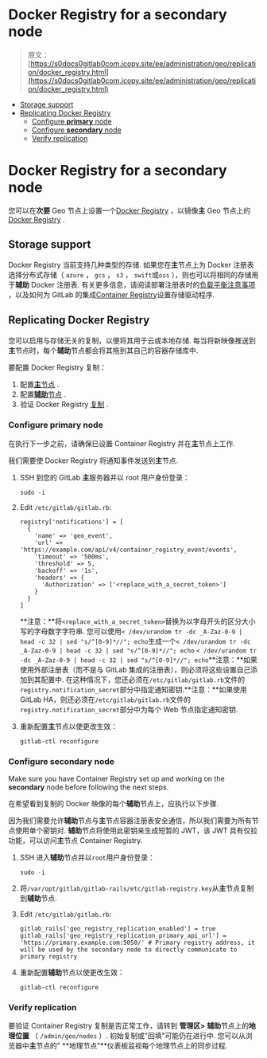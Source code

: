 # Docker Registry for a secondary node

> 原文：[https://s0docs0gitlab0com.icopy.site/ee/administration/geo/replication/docker_registry.html](https://s0docs0gitlab0com.icopy.site/ee/administration/geo/replication/docker_registry.html)

*   [Storage support](#storage-support)
*   [Replicating Docker Registry](#replicating-docker-registry)
    *   [Configure **primary** node](#configure-primary-node)
    *   [Configure **secondary** node](#configure-secondary-node)
    *   [Verify replication](#verify-replication)

# Docker Registry for a secondary node[](#docker-registry-for-a-secondary-node-premium-only "Permalink")

您可以在**次要** Geo 节点上设置一个[Docker Registry](https://s0docs0docker0com.icopy.site/registry/) ，以镜像**主** Geo 节点上的[Docker Registry](https://s0docs0docker0com.icopy.site/registry/) .

## Storage support[](#storage-support "Permalink")

Docker Registry 当前支持几种类型的存储. 如果您在**主**节点上为 Docker 注册表选择分布式存储（ `azure` ， `gcs` ， `s3` ， `swift`或`oss` ），则也可以将相同的存储用于**辅助** Docker 注册表. 有关更多信息，请阅读部署注册表时的[负载平衡注意事项](https://s0docs0docker0com.icopy.site/registry/deploying/) ，以及如何为 GitLab 的集成[Container Registry](../../packages/container_registry.html#use-object-storage)设置存储驱动程序.

## Replicating Docker Registry[](#replicating-docker-registry "Permalink")

您可以启用与存储无关的复制，以便将其用于云或本地存储. 每当将新映像推送到**主**节点时，每个**辅助**节点都会将其拖到其自己的容器存储库中.

要配置 Docker Registry 复制：

1.  配置[**主**节点](#configure-primary-node) .
2.  配置[**辅助**节点](#configure-secondary-node) .
3.  验证 Docker Registry [复制](#verify-replication) .

### Configure **primary** node[](#configure-primary-node "Permalink")

在执行下一步之前，请确保已设置 Container Registry 并在**主**节点上工作.

我们需要使 Docker Registry 将通知事件发送到**主**节点.

1.  SSH 到您的 GitLab **主**服务器并以 root 用户身份登录：

    ```
    sudo -i 
    ```

2.  Edit `/etc/gitlab/gitlab.rb`:

    ```
    registry['notifications'] = [
      {
        'name' => 'geo_event',
        'url' => 'https://example.com/api/v4/container_registry_event/events',
        'timeout' => '500ms',
        'threshold' => 5,
        'backoff' => '1s',
        'headers' => {
          'Authorization' => ['<replace_with_a_secret_token>']
        }
      }
    ] 
    ```

    **注意：**将`<replace_with_a_secret_token>`替换为以字母开头的区分大小写的字母数字字符串. 您可以使用`< /dev/urandom tr -dc _A-Zaz-0-9 | head -c 32 | sed "s/^[0-9]*//"; echo`生成一个`< /dev/urandom tr -dc _A-Zaz-0-9 | head -c 32 | sed "s/^[0-9]*//"; echo` `< /dev/urandom tr -dc _A-Zaz-0-9 | head -c 32 | sed "s/^[0-9]*//"; echo`**注意：**如果使用外部注册表（而不是与 GitLab 集成的注册表），则必须将这些设置自己添加到其配置中. 在这种情况下，您还必须在`/etc/gitlab/gitlab.rb`文件的`registry.notification_secret`部分中指定通知密钥.**注意：**如果使用 GitLab HA，则还必须在`/etc/gitlab/gitlab.rb`文件的`registry.notification_secret`部分中为每个 Web 节点指定通知密钥.
3.  重新配置**主**节点以使更改生效：

    ```
    gitlab-ctl reconfigure 
    ```

### Configure **secondary** node[](#configure-secondary-node "Permalink")

Make sure you have Container Registry set up and working on the **secondary** node before following the next steps.

在希望看到复制的 Docker 映像的每个**辅助**节点上，应执行以下步骤.

因为我们需要允许**辅助**节点与**主**节点容器注册表安全通信，所以我们需要为所有节点使用单个密钥对. **辅助**节点将使用此密钥来生成短暂的 JWT，该 JWT 具有仅拉功能，可以访问**主**节点 Container Registry.

1.  SSH 进入**辅助**节点并以`root`用户身份登录：

    ```
    sudo -i 
    ```

2.  将`/var/opt/gitlab/gitlab-rails/etc/gitlab-registry.key`从**主**节点复制到**辅助**节点.

3.  Edit `/etc/gitlab/gitlab.rb`:

    ```
    gitlab_rails['geo_registry_replication_enabled'] = true
    gitlab_rails['geo_registry_replication_primary_api_url'] = 'https://primary.example.com:5050/' # Primary registry address, it will be used by the secondary node to directly communicate to primary registry 
    ```

4.  重新配置**辅助**节点以使更改生效：

    ```
    gitlab-ctl reconfigure 
    ```

### Verify replication[](#verify-replication "Permalink")

要验证 Container Registry 复制是否正常工作，请转到 **管理区>** **辅助**节点上的**地理位置** （ `/admin/geo/nodes` ）. 初始复制或"回填"可能仍在进行中. 您可以从浏览器中**主**节点的" **地理节点"**仪表板监视每个地理节点上的同步过程.